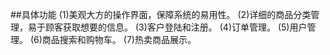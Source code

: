 ##具体功能
(1)美观大方的操作界面，保障系统的易用性。
(2)详细的商品分类管理，易于顾客获取想要的信息。
(3)客户登陆和注册。
(4)订单管理。
(5)用户管理。
(6)商品搜索和购物车。
(7)热卖商品展示。

